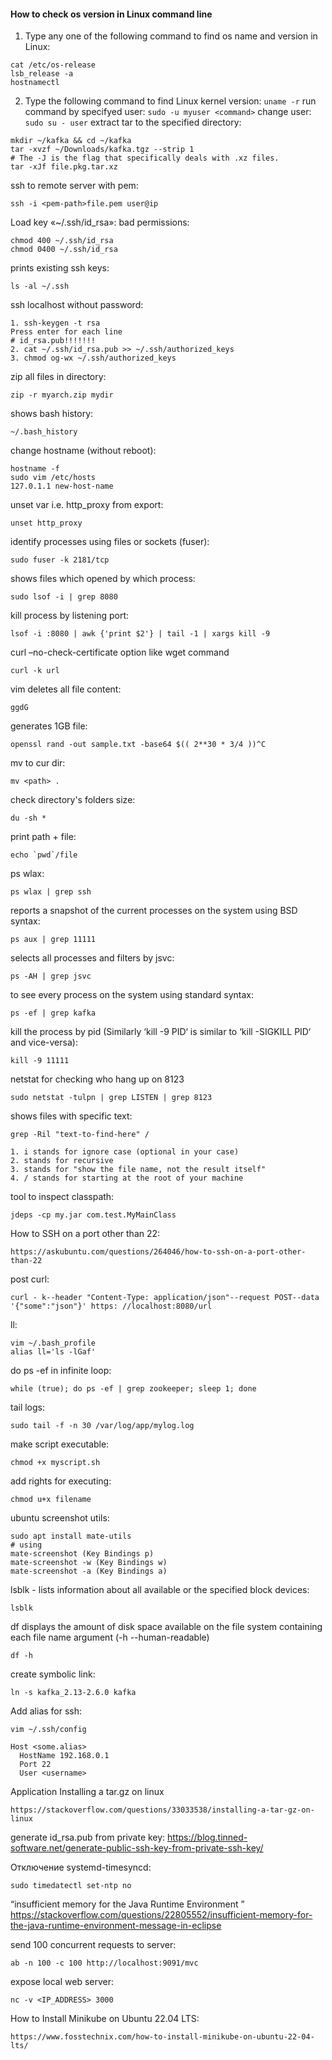 #### How to check os version in Linux command line
1. Type any one of the following command to find os name and version in Linux:
```
cat /etc/os-release
lsb_release -a
hostnamectl
```
2. Type the following command to find Linux kernel version:
`uname -r`
run command by specifyed user:
`sudo -u myuser <command>`
change user:
`sudo su - user`
extract tar to the specified directory:
```
mkdir ~/kafka && cd ~/kafka
tar -xvzf ~/Downloads/kafka.tgz --strip 1
# The -J is the flag that specifically deals with .xz files.
tar -xJf file.pkg.tar.xz
```
ssh to remote server with pem:
```
ssh -i <pem-path>file.pem user@ip
```

Load key «~/.ssh/id_rsa»: bad permissions:
```
chmod 400 ~/.ssh/id_rsa
chmod 0400 ~/.ssh/id_rsa
```

prints existing ssh keys:
```
ls -al ~/.ssh
```
ssh localhost without password:
```
1. ssh-keygen -t rsa
Press enter for each line 
# id_rsa.pub!!!!!!!
2. cat ~/.ssh/id_rsa.pub >> ~/.ssh/authorized_keys
3. chmod og-wx ~/.ssh/authorized_keys
```
zip all files in directory:
```
zip -r myarch.zip mydir
```
shows bash history:
```
~/.bash_history
```
change hostname (without reboot):
```
hostname -f
sudo vim /etc/hosts
127.0.1.1 new-host-name
```
unset var i.e. http_proxy from export:
```
unset http_proxy
```
identify processes using files or sockets (fuser):
``` 
sudo fuser -k 2181/tcp
```
 shows files which opened by which process:
```
sudo lsof -i | grep 8080
```
kill process by listening port:
```
lsof -i :8080 | awk {'print $2'} | tail -1 | xargs kill -9
```
curl –no-check-certificate option like wget command
```
curl -k url
```
vim deletes all file content:
```
ggdG
```
generates 1GB file:
```
openssl rand -out sample.txt -base64 $(( 2**30 * 3/4 ))^C
```
mv to cur dir:
```
mv <path> .
```
check directory's folders size:
```
du -sh *
```
print path + file: 
```
echo `pwd`/file
```
ps wlax:
```
ps wlax | grep ssh
```
reports a snapshot of the current processes on the system using BSD syntax:
```
ps aux | grep 11111
```
selects all processes and filters by jsvc:
```
ps -AH | grep jsvc
```
to see every process on the system using standard syntax:
```
ps -ef | grep kafka
```
kill the process by pid (Similarly ‘kill -9 PID‘ is similar to ‘kill -SIGKILL PID‘ and vice-versa):
```
kill -9 11111
```
netstat for checking who hang up on 8123
```
sudo netstat -tulpn | grep LISTEN | grep 8123
```
shows files with specific text:
```
grep -Ril "text-to-find-here" /

1. i stands for ignore case (optional in your case)
2. stands for recursive
3. stands for "show the file name, not the result itself"
4. / stands for starting at the root of your machine
```
tool to inspect classpath:
```
jdeps -cp my.jar com.test.MyMainClass
```
How to SSH on a port other than 22:
```
https://askubuntu.com/questions/264046/how-to-ssh-on-a-port-other-than-22
```
post curl:
```
curl - k--header "Content-Type: application/json"--request POST--data '{"some":"json"}' https: //localhost:8080/url
```
ll:
```
vim ~/.bash_profile
alias ll='ls -lGaf'
```
do ps -ef in infinite loop:
```
while (true); do ps -ef | grep zookeeper; sleep 1; done
```
tail logs:
```
sudo tail -f -n 30 /var/log/app/mylog.log
```
make script executable:
```
chmod +x myscript.sh
```
add rights for executing:
```
chmod u+x filename
```
ubuntu screenshot utils:
```
sudo apt install mate-utils
# using
mate-screenshot (Key Bindings p)
mate-screenshot -w (Key Bindings w)
mate-screenshot -a (Key Bindings a)
```
lsblk - lists information about all available or the specified block devices:
```
lsblk
```
df displays the amount of disk space available on the file system containing each file name argument (-h --human-readable)
```
df -h 
```
create symbolic link:
```
ln -s kafka_2.13-2.6.0 kafka
```

Add alias for ssh:
```
vim ~/.ssh/config

Host <some.alias>
  HostName 192.168.0.1
  Port 22
  User <username>
``` 
Application
Installing a tar.gz on linux
```
https://stackoverflow.com/questions/33033538/installing-a-tar-gz-on-linux
```

generate id_rsa.pub from private key:
https://blog.tinned-software.net/generate-public-ssh-key-from-private-ssh-key/

Отключение systemd-timesyncd:
```
sudo timedatectl set-ntp no
```
“insufficient memory for the Java Runtime Environment ”
https://stackoverflow.com/questions/22805552/insufficient-memory-for-the-java-runtime-environment-message-in-eclipse

send 100 concurrent requests to server:
```
ab -n 100 -c 100 http://localhost:9091/mvc
```
expose local web server:
```
nc -v <IP_ADDRESS> 3000
```
How to Install Minikube on Ubuntu 22.04 LTS:
```
https://www.fosstechnix.com/how-to-install-minikube-on-ubuntu-22-04-lts/
```
